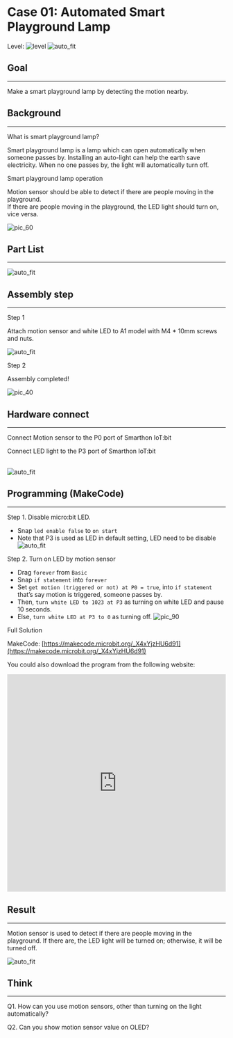 # Case 01: Automated Smart Playground Lamp

Level: ![level](images/level1.png)
![auto_fit](images/Case1/case-01_1.png)<P>


## Goal
<HR>
Make a smart playground lamp by detecting the motion nearby.<P>

## Background
<HR>
<span id="subtitle">What is smart playground lamp?</span><P>

Smart playground lamp is a lamp which can open automatically when someone passes by. Installing an
auto-light can help the earth save electricity. When no one passes by, the light will automatically turn off.<P>

<span id="subtitle">Smart playground lamp operation</span><P>

Motion sensor should be able to detect if there are people moving in the playground.<BR>
If there are people moving in the playground, the LED light should turn on, vice versa.<BR>

![pic_60](images/Case1/Concept-diagram-Case1.png)<P>

## Part List
<HR>

![auto_fit](images/Case1/Case1_parts.png)<P>


## Assembly step
<HR>

<span id="subtitle">Step 1</span><BR><P>
Attach motion sensor and white LED to A1 model with M4 * 10mm screws and nuts.<BR><P>
![auto_fit](images/Case1/Case1_ass1.png)<P>
<span id="subtitle">Step 2</span><BR><P>
Assembly completed!<BR><P>
![pic_40](images/Case1/Case1_ass2.png)<P>


## Hardware connect
<HR>

Connect Motion sensor to the P0 port of Smarthon IoT:bit<BR><P>
Connect LED light to the P3 port of Smarthon IoT:bit<BR><P>
<BR>![auto_fit](images/Case1/Case1_hardware.png)
<P>

## Programming (MakeCode)
<HR>

<span id="subtitle">Step 1. Disable micro:bit LED.</span><BR><P>
* Snap `led enable false` to `on start` 
* Note that P3 is used as LED in default setting, LED need to be disable 
![auto_fit](images/Case1/Case1_p1.png)<P>

<span id="subtitle">Step 2. Turn on LED by motion sensor</span><BR><P> 
* Drag `forever` from `Basic`
* Snap `if statement` into `forever`
* Set `get motion (triggered or not) at P0 = true`, into `if statement` that’s say motion is triggered, someone passes by. 
* Then, `turn white LED to 1023 at P3` as turning on white LED and pause 10 seconds. 
* Else, `turn white LED at P3 to 0` as turning off.
![pic_90](images/Case1/Case1_p2.png)<P>

<span id="subtitle">Full Solution<BR><P>
MakeCode: [https://makecode.microbit.org/_X4xYjzHU6d91](https://makecode.microbit.org/_X4xYjzHU6d91)<BR><P>
You could also download the program from the following website:<BR>
<iframe src="https://makecode.microbit.org/#pub:_X4xYjzHU6d91" width="100%" height="500" frameborder="0"></iframe>

<P>

## Result
<HR>

Motion sensor is used to detect if there are people moving in the playground. If there are, the LED light will be turned on; otherwise, it will be turned off.<BR><P>
![auto_fit](images/Case1/Case1_result.gif)<P>

## Think
<HR> 

Q1. How can you use motion sensors, other than turning  on the light automatically?<BR><P>

<!---
Q2. How should we reset the programming if we connect the white LED light to P3?<BR><P>
Tips: As P3 is used by micro:bit LED. 
(Refer to [https://makecode.microbit.org/device/pins](https://makecode.microbit.org/device/pins))<BR>
If we connect white LED light to P3, we need to disable micrbo:bit LED.<BR><P>
![auto_fit](images/Case1/Case1_think.png)<P>
-->

Q2. Can you show motion sensor value on OLED?<P>
